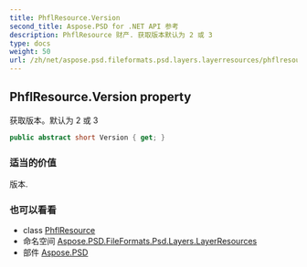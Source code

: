 ```yaml
---
title: PhflResource.Version
second_title: Aspose.PSD for .NET API 参考
description: PhflResource 财产. 获取版本默认为 2 或 3
type: docs
weight: 50
url: /zh/net/aspose.psd.fileformats.psd.layers.layerresources/phflresource/version/
---
```

## PhflResource.Version property

获取版本。默认为 2 或 3

```csharp
public abstract short Version { get; }
```

### 适当的价值

版本.

### 也可以看看

* class [PhflResource](../)
* 命名空间 [Aspose.PSD.FileFormats.Psd.Layers.LayerResources](../../phflresource/)
* 部件 [Aspose.PSD](../../../)


